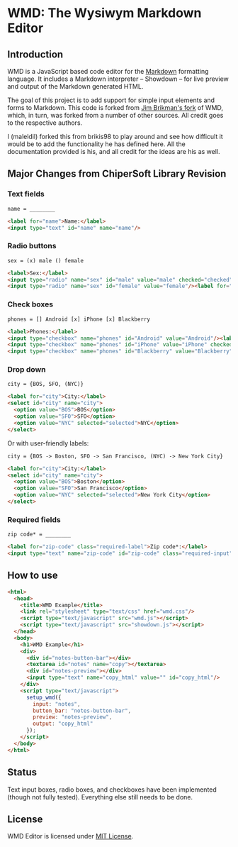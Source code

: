 WMD: The Wysiwym Markdown Editor
================================

Introduction
------------

WMD is a JavaScript based code editor for the [Markdown](http://daringfireball.net/projects/markdown/) formatting language.  It includes a Markdown interpreter – Showdown – for live preview and output of the Markdown generated HTML.

The goal of this project is to add support for simple input elements and forms to Markdown. This code is forked from [Jim Brikman's fork](https://github.com/brikis98/wmd) of WMD, which, in turn, was forked from a number of other sources. All credit goes to the respective authors.

I (maleldil) forked this from brikis98 to play around and see how difficult it would be to add the functionality he has defined here.  All the documentation provided is his, and all credit for the ideas are his as well.

Major Changes from ChiperSoft Library Revision
-------------

### Text fields

    name = ________

```html
<label for="name">Name:</label> 
<input type="text" id="name" name="name"/>
```

### Radio buttons

    sex = (x) male () female

```html
<label>Sex:</label> 
<input type="radio" name="sex" id="male" value="male" checked="checked"/><label for="male">Male</label>
<input type="radio" name="sex" id="female" value="female"/><label for="female">Female</label>  
```

### Check boxes

    phones = [] Android [x] iPhone [x] Blackberry

```html
<label>Phones:</label> 
<input type="checkbox" name="phones" id="Android" value="Android"/><label for="Android">Android</label>
<input type="checkbox" name="phones" id="iPhone" value="iPhone" checked="checked"/><label for="iPhone">iPhone</label>
<input type="checkbox" name="phones" id="Blackberry" value="Blackberry" checked="checked"/><label for="Blackberry">Blackberry</label>
```

### Drop down

    city = {BOS, SFO, (NYC)}

```html
<label for="city">City:</label>
<select id="city" name="city">
  <option value="BOS">BOS</option>
  <option value="SFO">SFO</option>
  <option value="NYC" selected="selected">NYC</option>
</select>
```

Or with user-friendly labels:

    city = {BOS -> Boston, SFO -> San Francisco, (NYC) -> New York City}

```html
<label for="city">City:</label>
<select id="city" name="city">
  <option value="BOS">Boston</option>
  <option value="SFO">San Francisco</option>
  <option value="NYC" selected="selected">New York City</option>
</select>
```

### Required fields

    zip code* = ________

```html
<label for="zip-code" class="required-label">Zip code*:</label>
<input type="text" name="zip-code" id="zip-code" class="required-input"/>
```

How to use
----------

```html
<html>
  <head>
    <title>WMD Example</title>        
    <link rel="stylesheet" type="text/css" href="wmd.css"/>
    <script type="text/javascript" src="wmd.js"></script>
    <script type="text/javascript" src="showdown.js"></script>
  </head>
  <body>
    <h1>WMD Example</h1>
    <div>
      <div id="notes-button-bar"></div>
      <textarea id="notes" name="copy"></textarea>
      <div id="notes-preview"></div>
      <input type="text" name="copy_html" value="" id="copy_html"/>
    </div>
    <script type="text/javascript">
      setup_wmd({
        input: "notes",
        button_bar: "notes-button-bar",
        preview: "notes-preview",
        output: "copy_html"
      });
    </script>
  </body>
</html>
```

Status
-------

Text input boxes, radio boxes, and checkboxes have been implemented (though not fully tested).  Everything else still needs to be done.

License
-------

WMD Editor is licensed under [MIT License](http://github.com/chipersoft/wmd/raw/master/License.txt).


